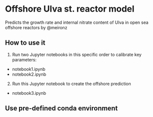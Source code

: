 # Offshore Ulva st. reactor model
Predicts the growth rate and internal nitrate content of Ulva in open sea offshore reactors by @meironz 

## How to use it
1. Run two Jupyter notebooks in this specific order to calibrate key parameters: 
- notebook1.ipynb
- notebook2.ipynb

2. Run this Jupyter notebook to create the offshore prediction
- notebook3.ipynb

## Use pre-defined conda environment





